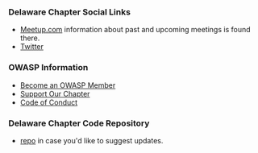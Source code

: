 ### Delaware Chapter Social Links
* [Meetup.com](https://www.meetup.com/OWASP-Delaware-Chapter/) information about past and upcoming meetings is found there.
* [Twitter](https://twitter.com/owaspde)

### OWASP Information
* [Become an OWASP Member](https://www.owasp.org/index.php/Membership)
* [Support Our Chapter](https://www.owasp.org/index.php/Local_Chapter_Supporter)
* [Code of Conduct](https://www.owasp.org/index.php/Governance/Conference_Policies)

### Delaware Chapter Code Repository
* [repo](https://github.com/OWASP/www-chapter-delaware) in case you'd like to suggest updates.
